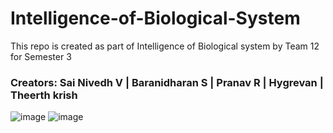 # Intelligence-of-Biological-System
This repo is created as part of Intelligence of Biological system by Team 12 for Semester 3

### Creators: Sai Nivedh V | Baranidharan S | Pranav R | Hygrevan | Theerth krish


![image](https://github.com/user-attachments/assets/462a2ec3-4e26-4964-8d49-0fd820d52178)
![image](https://github.com/user-attachments/assets/2dfe4162-2b01-4df6-a65c-1bb26aa0c554)

